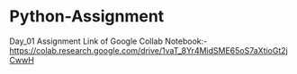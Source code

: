 # Python-Assignment
Day_01 Assignment Link of Google Collab Notebook:- https://colab.research.google.com/drive/1vaT_8Yr4MidSME65oS7aXtioGt2jCwwH
